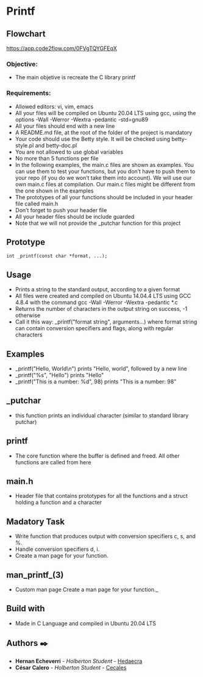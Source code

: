 # Printf

## Flowchart

https://app.code2flow.com/0FVgTQYGFEqX

### Objective:

* The main objetive is recreate the C library printf

### Requirements:

* Allowed editors: vi, vim, emacs
* All your files will be compiled on Ubuntu 20.04 LTS using gcc, using the options -Wall -Werror -Wextra -pedantic -std=gnu89
* All your files should end with a new line
* A README.md file, at the root of the folder of the project is mandatory
* Your code should use the Betty style. It will be checked using betty-style.pl and betty-doc.pl
* You are not allowed to use global variables
* No more than 5 functions per file
* In the following examples, the main.c files are shown as examples. You can use them to test your functions, but you don’t have to push them to your repo (if you do we won’t take them into account). We will use our own main.c files at compilation. Our main.c files might be different from the one shown in the examples
* The prototypes of all your functions should be included in your header file called main.h
* Don’t forget to push your header file
* All your header files should be include guarded
* Note that we will not provide the _putchar function for this project

## Prototype

```
int _printf(const char *format, ...);
```

## Usage

* Prints a string to the standard output, according to a given format
* All files were created and compiled on Ubuntu 14.04.4 LTS using GCC 4.8.4 with the command gcc -Wall -Werror -Wextra -pedantic *.c
* Returns the number of characters in the output string on success, -1 otherwise
* Call it this way: _printf("format string", arguments...) where format string can contain conversion specifiers and flags, along with regular characters

## Examples

* _printf("Hello, World\n") prints "Hello, world", followed by a new line
* _printf("%s", "Hello") prints "Hello"
* _printf("This is a number: %d", 98) prints "This is a number: 98"

## _putchar

* this function prints an individual character (similar to standard library putchar)

## printf

* The core function where the buffer is defined and freed. All other functions are called from here

## main.h

* Header file that contains prototypes for all the functions and a struct holding a function and a character

## Madatory Task

* Write function that produces output with conversion specifiers c, s, and %.
* Handle conversion specifiers d, i.
* Create a man page for your function.

## man_printf_(3)

* Custom man page Create a man page for your function._

## Build with

* Made in C Language and compiled in Ubuntu 20.04 LTS

## Authors ✒️

* **Hernan Echeverri** - *Holberton Student* - [Hedaecra](https://github.com/hedaecra)
* **César Calero** - *Holberton Student* - [Cecales](https://github.com/Cecales)

